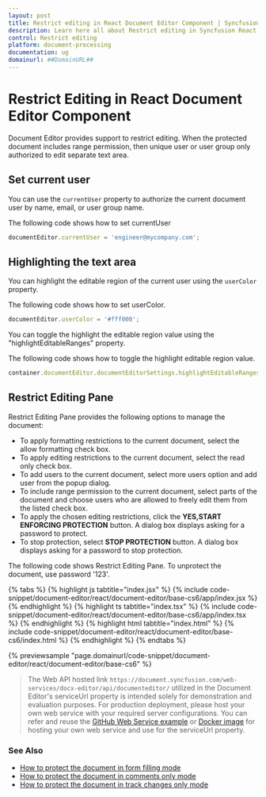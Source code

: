 ```yaml
---
layout: post
title: Restrict editing in React Document Editor Component | Syncfusion
description: Learn here all about Restrict editing in Syncfusion React Document editor component of Syncfusion Essential JS 2 and more.
control: Restrict editing 
platform: document-processing
documentation: ug
domainurl: ##DomainURL##
---
```


# Restrict Editing in React Document Editor Component

Document Editor provides support to restrict editing. When the protected document includes range permission, then unique user or user group only authorized to edit separate text area.

## Set current user

You can use the `currentUser` property to authorize the current document user by name, email, or user group name.

The following code shows how to set currentUser

```ts
documentEditor.currentUser = 'engineer@mycompany.com';
```

## Highlighting the text area

You can highlight the editable region of the current user using the `userColor` property.

The following code shows how to set userColor.

```ts
documentEditor.userColor = '#fff000';
```

You can toggle the highlight the editable region value using the "highlightEditableRanges" property.

The following code shows how to toggle the highlight editable region value.

```typescript
container.documentEditor.documentEditorSettings.highlightEditableRanges = true; 
```

## Restrict Editing Pane

Restrict Editing Pane provides the following options to manage the document:
* To apply formatting restrictions to the current document, select the allow formatting check box.
* To apply editing restrictions to the current document, select the read only check box.
* To add users to the current document, select more users option and add user from the popup dialog.
* To include range permission to the current document, select parts of the document and choose users who are allowed to freely edit them from the listed check box.
* To apply the chosen editing restrictions, click the **YES,START ENFORCING PROTECTION** button. A dialog box displays asking for a   password to protect.
* To stop protection, select **STOP PROTECTION** button. A dialog box displays asking for a password to stop protection.

The following code shows Restrict Editing Pane. To unprotect the document, use password '123'.

{% tabs %}
{% highlight js tabtitle="index.jsx" %}
{% include code-snippet/document-editor/react/document-editor/base-cs6/app/index.jsx %}
{% endhighlight %}
{% highlight ts tabtitle="index.tsx" %}
{% include code-snippet/document-editor/react/document-editor/base-cs6/app/index.tsx %}
{% endhighlight %}
{% highlight html tabtitle="index.html" %}
{% include code-snippet/document-editor/react/document-editor/base-cs6/index.html %}
{% endhighlight %}
{% endtabs %}
        
{% previewsample "page.domainurl/code-snippet/document-editor/react/document-editor/base-cs6" %}

> The Web API hosted link `https://document.syncfusion.com/web-services/docx-editor/api/documenteditor/` utilized in the Document Editor's serviceUrl property is intended solely for demonstration and evaluation purposes. For production deployment, please host your own web service with your required server configurations. You can refer and reuse the [GitHub Web Service example](https://github.com/SyncfusionExamples/EJ2-DocumentEditor-WebServices) or [Docker image](https://hub.docker.com/r/syncfusion/word-processor-server) for hosting your own web service and use for the serviceUrl property.

### See Also

* [How to protect the document in form filling mode](./form-fields#protect-the-document-in-form-filling-mode)
* [How to protect the document in comments only mode](./comments#protect-the-document-in-comments-only-mode)
* [How to protect the document in track changes only mode](./track-changes#protect-the-document-in-track-changes-only-mode)